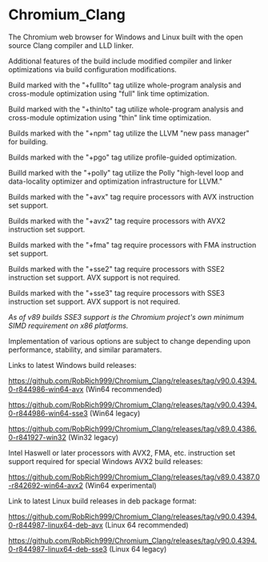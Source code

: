 # Chromium_Clang

The Chromium web browser for Windows and Linux built with the open source Clang compiler and LLD linker.

Additional features of the build include modified compiler and linker optimizations via build configuration modifications.

Build marked with the "+fulllto" tag utilize whole-program analysis and cross-module optimization using "full" link time optimization.

Build marked with the "+thinlto" tag utilize whole-program analysis and cross-module optimization using "thin" link time optimization.

Builds marked with the "+npm" tag utilize the LLVM "new pass manager" for building.

Builds marked with the "+pgo" tag utilize profile-guided optimization.

Builld marked with the "+polly" tag utilize the Polly "high-level loop and data-locality optimizer and optimization infrastructure for LLVM."

Builds marked with the "+avx" tag require processors with AVX instruction set support.

Builds marked with the "+avx2" tag require processors with AVX2 instruction set support.

Builds marked with the "+fma" tag require processors with FMA instruction set support.

Builds marked with the "+sse2" tag require processors with SSE2 instruction set support. AVX support is not required.

Builds marked with the "+sse3" tag require processors with SSE3 instruction set support. AVX support is not required.

*As of v89 builds SSE3 support is the Chromium project's own minimum SIMD requirement on x86 platforms.*

Implementation of various options are subject to change depending upon performance, stability, and similar paramaters.

Links to latest Windows build releases:

https://github.com/RobRich999/Chromium_Clang/releases/tag/v90.0.4394.0-r844986-win64-avx (Win64 recommended)

https://github.com/RobRich999/Chromium_Clang/releases/tag/v90.0.4394.0-r844986-win64-sse3 (Win64 legacy)

https://github.com/RobRich999/Chromium_Clang/releases/tag/v89.0.4386.0-r841927-win32 (Win32 legacy)

Intel Haswell or later processors with AVX2, FMA, etc. instruction set support required for special Windows AVX2 build releases:

https://github.com/RobRich999/Chromium_Clang/releases/tag/v89.0.4387.0-r842692-win64-avx2 (Win64 experimental)

Link to latest Linux build releases in deb package format:

https://github.com/RobRich999/Chromium_Clang/releases/tag/v90.0.4394.0-r844987-linux64-deb-avx (Linux 64 recommended)

https://github.com/RobRich999/Chromium_Clang/releases/tag/v90.0.4394.0-r844987-linux64-deb-sse3 (Linux 64 legacy)
